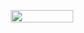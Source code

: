<p align="center">
  <img width="100" height="20" src="https://komarev.com/ghpvc/?username=x1yl">
</p>
